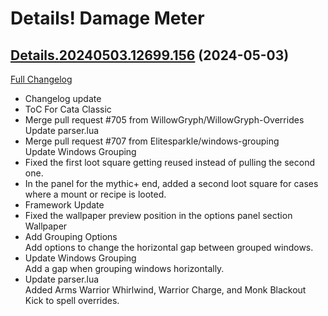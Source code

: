 # Details! Damage Meter

## [Details.20240503.12699.156](https://github.com/Tercioo/Details-Damage-Meter/tree/Details.20240503.12699.156) (2024-05-03)
[Full Changelog](https://github.com/Tercioo/Details-Damage-Meter/compare/Details.20240423.12651.156...Details.20240503.12699.156) 

- Changelog update  
- ToC For Cata Classic  
- Merge pull request #705 from WillowGryph/WillowGryph-Overrides  
    Update parser.lua  
- Merge pull request #707 from Elitesparkle/windows-grouping  
    Update Windows Grouping  
- Fixed the first loot square getting reused instead of pulling the second one.  
- In the panel for the mythic+ end, added a second loot square for cases where a mount or recipe is looted.  
- Framework Update  
- Fixed the wallpaper preview position in the options panel section Wallpaper  
- Add Grouping Options  
    Add options to change the horizontal gap between grouped windows.  
- Update Windows Grouping  
    Add a gap when grouping windows horizontally.  
- Update parser.lua  
    Added Arms Warrior Whirlwind, Warrior Charge, and Monk Blackout Kick to spell overrides.  